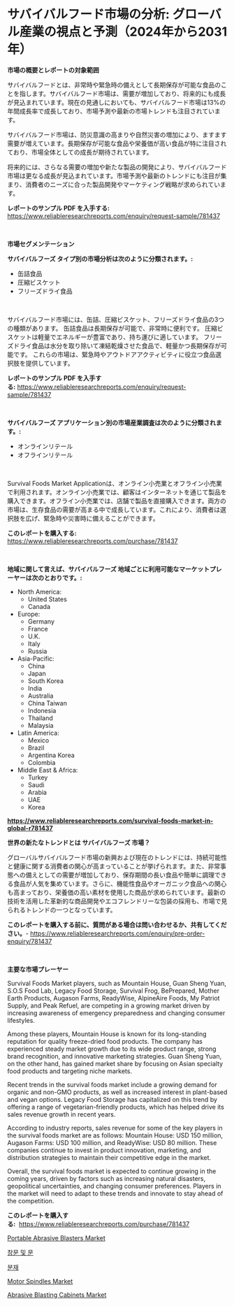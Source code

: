 <p><h1>サバイバルフード市場の分析: グローバル産業の視点と予測（2024年から2031年）</h1></p><p><strong>市場の概要とレポートの対象範囲</strong></p>
<p><p>サバイバルフードとは、非常時や緊急時の備えとして長期保存が可能な食品のことを指します。サバイバルフード市場は、需要が増加しており、将来的にも成長が見込まれています。現在の見通しにおいても、サバイバルフード市場は13%の年間成長率で成長しており、市場予測や最新の市場トレンドも注目されています。</p><p>サバイバルフード市場は、防災意識の高まりや自然災害の増加により、ますます需要が増えています。長期保存が可能な食品や栄養価が高い食品が特に注目されており、市場全体としての成長が期待されています。</p><p>将来的には、さらなる需要の増加や新たな製品の開発により、サバイバルフード市場は更なる成長が見込まれています。市場予測や最新のトレンドにも注目が集まり、消費者のニーズに合った製品開発やマーケティング戦略が求められています。</p></p>
<p><strong>レポートのサンプル PDF を入手する:</strong> <a href="https://www.reliableresearchreports.com/enquiry/request-sample/781437">https://www.reliableresearchreports.com/enquiry/request-sample/781437</a></p>
<p>&nbsp;</p>
<p><strong>市場セグメンテーション</strong></p>
<p><strong>サバイバルフーズ タイプ別の市場分析は次のように分類されます。:</strong></p>
<p><ul><li>缶詰食品</li><li>圧縮ビスケット</li><li>フリーズドライ食品</li></ul></p>
<p>&nbsp;</p>
<p><p>サバイバルフード市場には、缶詰、圧縮ビスケット、フリーズドライ食品の3つの種類があります。 缶詰食品は長期保存が可能で、非常時に便利です。 圧縮ビスケットは軽量でエネルギーが豊富であり、持ち運びに適しています。 フリーズドライ食品は水分を取り除いて凍結乾燥させた食品で、軽量かつ長期保存が可能です。 これらの市場は、緊急時やアウトドアアクティビティに役立つ食品選択肢を提供しています。</p></p>
<p><strong>レポートのサンプル PDF を入手する:</strong>&nbsp;<a href="https://www.reliableresearchreports.com/enquiry/request-sample/781437">https://www.reliableresearchreports.com/enquiry/request-sample/781437</a></p>
<p>&nbsp;</p>
<p><strong> サバイバルフーズ アプリケーション別の市場産業調査は次のように分類されます。:</strong></p>
<p><ul><li>オンラインリテール</li><li>オフラインリテール</li></ul></p>
<p>&nbsp;</p>
<p><p>Survival Foods Market Applicationは、オンライン小売業とオフライン小売業で利用されます。オンライン小売業では、顧客はインターネットを通じて製品を購入できます。オフライン小売業では、店舗で製品を直接購入できます。両方の市場は、生存食品の需要が高まる中で成長しています。これにより、消費者は選択肢を広げ、緊急時や災害時に備えることができます。</p></p>
<p><strong>このレポートを購入する:</strong>&nbsp; <a href="https://www.reliableresearchreports.com/purchase/781437">https://www.reliableresearchreports.com/purchase/781437</a></p>
<p>&nbsp;</p>
<p><strong>地域に関して言えば、サバイバルフーズ 地域ごとに利用可能なマーケットプレーヤーは次のとおりです。:</strong></p>
<p><ul>
    <li>
        North America:
        <ul>
            <li>United States</li>
            <li>Canada</li>
        </ul>
    </li>
    <li>
        Europe:
        <ul>
            <li>Germany</li>
            <li>France</li>
            <li>U.K.</li>
            <li>Italy</li>
            <li>Russia</li>
        </ul>
    </li>
    <li>
        Asia-Pacific:
        <ul>
            <li>China</li>
            <li>Japan</li>
            <li>South Korea</li>
            <li>India</li>
            <li>Australia</li>
            <li>China Taiwan</li>
            <li>Indonesia</li>
            <li>Thailand</li>
            <li>Malaysia</li>
        </ul>
    </li>
    <li>
        Latin America:
        <ul>
            <li>Mexico</li>
            <li>Brazil</li>
            <li>Argentina Korea</li>
            <li>Colombia</li>
        </ul>
    </li>
    <li>
        Middle East & Africa:
        <ul>
            <li>Turkey</li>
            <li>Saudi</li>
            <li>Arabia</li>
            <li>UAE</li>
            <li>Korea</li>
        </ul>
    </li>
    </ul></p>
<p><strong><a href="https://www.reliableresearchreports.com/survival-foods-market-in-global-r781437">https://www.reliableresearchreports.com/survival-foods-market-in-global-r781437</a></strong>&nbsp;</p>
<p><strong>世界の新たなトレンドとは サバイバルフーズ 市場？</strong></p>
<p><p>グローバルサバイバルフード市場の新興および現在のトレンドには、持続可能性と健康に関する消費者の関心が高まっていることが挙げられます。また、非常事態への備えとしての需要が増加しており、保存期間の長い食品や簡単に調理できる食品が人気を集めています。さらに、機能性食品やオーガニック食品への関心も高まっており、栄養価の高い素材を使用した商品が求められています。最新の技術を活用した革新的な商品開発やエコフレンドリーな包装の採用も、市場で見られるトレンドの一つとなっています。</p></p>
<p><strong>このレポートを購入する前に、質問がある場合は問い合わせるか、共有してください。</strong>- <a href="https://www.reliableresearchreports.com/enquiry/pre-order-enquiry/781437">https://www.reliableresearchreports.com/enquiry/pre-order-enquiry/781437</a></p>
<p>&nbsp;</p>
<p><strong>主要な市場プレーヤー</strong></p>
<p><p>Survival Foods Market players, such as Mountain House, Guan Sheng Yuan, S.O.S Food Lab, Legacy Food Storage, Survival Frog, BePrepared, Mother Earth Products, Augason Farms, ReadyWise, AlpineAire Foods, My Patriot Supply, and Peak Refuel, are competing in a growing market driven by increasing awareness of emergency preparedness and changing consumer lifestyles.</p><p>Among these players, Mountain House is known for its long-standing reputation for quality freeze-dried food products. The company has experienced steady market growth due to its wide product range, strong brand recognition, and innovative marketing strategies. Guan Sheng Yuan, on the other hand, has gained market share by focusing on Asian specialty food products and targeting niche markets.</p><p>Recent trends in the survival foods market include a growing demand for organic and non-GMO products, as well as increased interest in plant-based and vegan options. Legacy Food Storage has capitalized on this trend by offering a range of vegetarian-friendly products, which has helped drive its sales revenue growth in recent years.</p><p>According to industry reports, sales revenue for some of the key players in the survival foods market are as follows: Mountain House: USD 150 million, Augason Farms: USD 100 million, and ReadyWise: USD 80 million. These companies continue to invest in product innovation, marketing, and distribution strategies to maintain their competitive edge in the market. </p><p>Overall, the survival foods market is expected to continue growing in the coming years, driven by factors such as increasing natural disasters, geopolitical uncertainties, and changing consumer preferences. Players in the market will need to adapt to these trends and innovate to stay ahead of the competition.</p></p>
<p><strong>このレポートを購入する:</strong>&nbsp;&nbsp;<a href="https://www.reliableresearchreports.com/purchase/781437">https://www.reliableresearchreports.com/purchase/781437</a></p>
<p><p><a href="https://github.com/peachesmcdowel1/Market-Research-Report-List-2/blob/main/portable-abrasive-blasters-market.md">Portable Abrasive Blasters Market</a></p><p><a href="https://medium.com/@tomienow676/%EC%9C%88%EB%8F%84%EC%9A%B0-%EB%B0%8F-%EB%AC%B8-%EC%8B%9C%EC%9E%A5-%EC%84%B1%EA%B3%B5%EC%A0%81%EC%9D%B8-%EB%B9%84%EC%A6%88%EB%8B%88%EC%8A%A4-%EC%A0%84%EB%9E%B5%EC%9D%98-%EC%97%B4%EC%87%A0-2031%EB%85%84%EA%B9%8C%EC%A7%80-%EC%98%88%EC%B8%A1-0bccd38328fe">창문 및 문</a></p><p><a href="https://medium.com/@cloydrenner/%EB%B6%84%EC%82%B0-%EC%8B%9C%EC%9E%A5-%EA%B2%BD%EC%9F%81-%EB%B6%84%EC%84%9D-%EC%8B%9C%EC%9E%A5-%EB%8F%99%ED%96%A5-%EB%B0%8F-2031%EB%85%84%EA%B9%8C%EC%A7%80%EC%9D%98-%EC%A0%84%EB%A7%9D-92a3d0d73f9a">분재</a></p><p><a href="https://medium.com/@hskmn/motor-spindles-market-exploring-market-share-market-trends-and-future-growth-9a675d244370">Motor Spindles Market</a></p><p><a href="https://github.com/redneck06/Market-Research-Report-List-3/blob/main/abrasive-blasting-cabinets-market.md">Abrasive Blasting Cabinets Market</a></p></p>